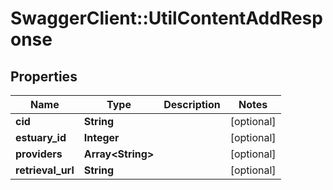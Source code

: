 # SwaggerClient::UtilContentAddResponse

## Properties
Name | Type | Description | Notes
------------ | ------------- | ------------- | -------------
**cid** | **String** |  | [optional] 
**estuary_id** | **Integer** |  | [optional] 
**providers** | **Array&lt;String&gt;** |  | [optional] 
**retrieval_url** | **String** |  | [optional] 


